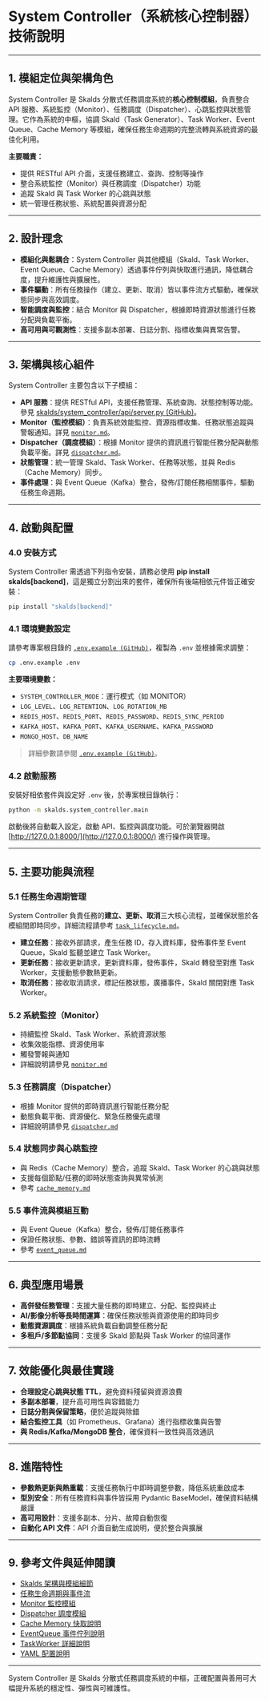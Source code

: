 # System Controller（系統核心控制器）技術說明

---

## 1. 模組定位與架構角色

System Controller 是 Skalds 分散式任務調度系統的**核心控制模組**，負責整合 API 服務、系統監控（Monitor）、任務調度（Dispatcher）、心跳監控與狀態管理。它作為系統的中樞，協調 Skald（Task Generator）、Task Worker、Event Queue、Cache Memory 等模組，確保任務生命週期的完整流轉與系統資源的最佳化利用。

**主要職責：**
- 提供 RESTful API 介面，支援任務建立、查詢、控制等操作
- 整合系統監控（Monitor）與任務調度（Dispatcher）功能
- 追蹤 Skald 與 Task Worker 的心跳與狀態
- 統一管理任務狀態、系統配置與資源分配

---

## 2. 設計理念

- **模組化與鬆耦合**：System Controller 與其他模組（Skald、Task Worker、Event Queue、Cache Memory）透過事件佇列與快取進行通訊，降低耦合度，提升維護性與擴展性。
- **事件驅動**：所有任務操作（建立、更新、取消）皆以事件流方式驅動，確保狀態同步與高效調度。
- **智能調度與監控**：結合 Monitor 與 Dispatcher，根據即時資源狀態進行任務分配與負載平衡。
- **高可用與可觀測性**：支援多副本部署、日誌分割、指標收集與異常告警。

---

## 3. 架構與核心組件

System Controller 主要包含以下子模組：

- **API 服務**：提供 RESTful API，支援任務管理、系統查詢、狀態控制等功能。參見 [skalds/system_controller/api/server.py (GitHub)](https://github.com/JiHungLin/skalds/blob/main/skalds/system_controller/api/server.py)。
- **Monitor（監控模組）**：負責系統效能監控、資源指標收集、任務狀態追蹤與警報通知。詳見 [`monitor.md`](./monitor.md)。
- **Dispatcher（調度模組）**：根據 Monitor 提供的資訊進行智能任務分配與動態負載平衡。詳見 [`dispatcher.md`](./dispatcher.md)。
- **狀態管理**：統一管理 Skald、Task Worker、任務等狀態，並與 Redis（Cache Memory）同步。
- **事件處理**：與 Event Queue（Kafka）整合，發佈/訂閱任務相關事件，驅動任務生命週期。

---

## 4. 啟動與配置

### 4.0 安裝方式

System Controller 需透過下列指令安裝，請務必使用 **pip install skalds[backend]**，這是獨立分割出來的套件，確保所有後端相依元件皆正確安裝：

```bash
pip install "skalds[backend]"
```

### 4.1 環境變數設定

請參考專案根目錄的 [`.env.example (GitHub)`](https://github.com/JiHungLin/skalds/blob/main/.env.example)，複製為 `.env` 並根據需求調整：

```bash
cp .env.example .env
```

**主要環境變數：**
- `SYSTEM_CONTROLLER_MODE`：運行模式（如 MONITOR）
- `LOG_LEVEL`、`LOG_RETENTION`、`LOG_ROTATION_MB`
- `REDIS_HOST`、`REDIS_PORT`、`REDIS_PASSWORD`、`REDIS_SYNC_PERIOD`
- `KAFKA_HOST`、`KAFKA_PORT`、`KAFKA_USERNAME`、`KAFKA_PASSWORD`
- `MONGO_HOST`、`DB_NAME`

> 詳細參數請參閱 [`.env.example (GitHub)`](https://github.com/JiHungLin/skalds/blob/main/.env.example)。

### 4.2 啟動服務

安裝好相依套件與設定好 `.env` 後，於專案根目錄執行：

```bash
python -m skalds.system_controller.main
```

啟動後將自動載入設定，啟動 API、監控與調度功能。可於瀏覽器開啟 [http://127.0.0.1:8000/](http://127.0.0.1:8000/) 進行操作與管理。

---

## 5. 主要功能與流程

### 5.1 任務生命週期管理

System Controller 負責任務的**建立、更新、取消**三大核心流程，並確保狀態於各模組間即時同步。詳細流程請參考 [`task_lifecycle.md`](../task_lifecycle.md)。

- **建立任務**：接收外部請求，產生任務 ID，存入資料庫，發佈事件至 Event Queue，Skald 監聽並建立 Task Worker。
- **更新任務**：接收更新請求，更新資料庫，發佈事件，Skald 轉發至對應 Task Worker，支援動態參數熱更新。
- **取消任務**：接收取消請求，標記任務狀態，廣播事件，Skald 關閉對應 Task Worker。

### 5.2 系統監控（Monitor）

- 持續監控 Skald、Task Worker、系統資源狀態
- 收集效能指標、資源使用率
- 觸發警報與通知
- 詳細說明請參見 [`monitor.md`](./monitor.md)

### 5.3 任務調度（Dispatcher）

- 根據 Monitor 提供的即時資訊進行智能任務分配
- 動態負載平衡、資源優化、緊急任務優先處理
- 詳細說明請參見 [`dispatcher.md`](./dispatcher.md)

### 5.4 狀態同步與心跳監控

- 與 Redis（Cache Memory）整合，追蹤 Skald、Task Worker 的心跳與狀態
- 支援每個節點/任務的即時狀態查詢與異常偵測
- 參考 [`cache_memory.md`](../cache_memory.md)

### 5.5 事件流與模組互動

- 與 Event Queue（Kafka）整合，發佈/訂閱任務事件
- 保證任務狀態、參數、錯誤等資訊的即時流轉
- 參考 [`event_queue.md`](../event_queue.md)

---

## 6. 典型應用場景

- **高併發任務管理**：支援大量任務的即時建立、分配、監控與終止
- **AI/影像分析等長時間運算**：確保任務狀態與資源使用的即時同步
- **動態資源調度**：根據系統負載自動調整任務分配
- **多租戶/多節點協同**：支援多 Skald 節點與 Task Worker 的協同運作

---

## 7. 效能優化與最佳實踐

- **合理設定心跳與狀態 TTL**，避免資料殘留與資源浪費
- **多副本部署**，提升高可用性與容錯能力
- **日誌分割與保留策略**，便於追蹤與除錯
- **結合監控工具**（如 Prometheus、Grafana）進行指標收集與告警
- **與 Redis/Kafka/MongoDB 整合**，確保資料一致性與高效通訊

---

## 8. 進階特性

- **參數熱更新與熱重載**：支援任務執行中即時調整參數，降低系統重啟成本
- **型別安全**：所有任務資料與事件皆採用 Pydantic BaseModel，確保資料結構嚴謹
- **高可用設計**：支援多副本、分片、故障自動恢復
- **自動化 API 文件**：API 介面自動生成說明，便於整合與擴展

---

## 9. 參考文件與延伸閱讀

- [Skalds 架構與模組細節](../intro.md)
- [任務生命週期與事件流](../task_lifecycle.md)
- [Monitor 監控模組](./monitor.md)
- [Dispatcher 調度模組](./dispatcher.md)
- [Cache Memory 快取說明](../cache_memory.md)
- [EventQueue 事件佇列說明](../event_queue.md)
- [TaskWorker 詳細說明](../task_worker.md)
- [YAML 配置說明](../yaml_config.md)

---

System Controller 是 Skalds 分散式任務調度系統的中樞，正確配置與善用可大幅提升系統的穩定性、彈性與可維護性。